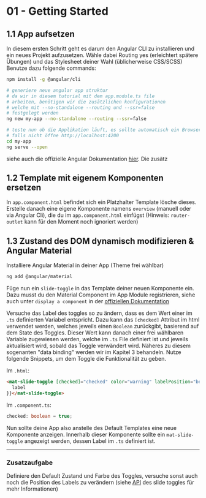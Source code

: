 # 01 - Getting Started

## 1.1 App aufsetzen

In diesem ersten Schritt geht es darum den Angular CLI zu installieren und ein neues Projekt aufzusetzen.
Wähle dabei Routing yes (erleichtert spätere Übungen) und das Stylesheet deiner Wahl (üblicherweise CSS/SCSS)
Benutze dazu folgende commands:

```bash
npm install -g @angular/cli

# generiere neue angular app struktur
# da wir in diesem tutorial mit dem app.module.ts file
# arbeiten, benötigen wir die zusätzlichen konfigurationen
# welche mit --no-standalone --routing und --ssr=false
# festgelegt werden
ng new my-app --no-standalone --routing --ssr=false

# teste nun ob die Applikation läuft, es sollte automatisch ein Browserfenster geöffnet werden
# falls nicht öffne http://localhost:4200
cd my-app
ng serve --open
```

siehe auch die offizielle Angular Dokumentation [hier](https://angular.io/guide/setup-local). Die zusätz

## 1.2 Template mit eigenem Komponenten ersetzen

In `app.component.html` befindet sich ein Platzhalter Template lösche dieses.
Erstelle danach eine eigene Komponente namens `overview` (manuell oder via Angular Cli), die du im `app.component.html` einfügst (Hinweis: `router-outlet` kann für den Moment noch ignoriert werden)

## 1.3 Zustand des DOM dynamisch modifizieren & Angular Material

Installiere Angular Material in deiner App (Theme frei wählbar)

```bash
ng add @angular/material
```

Füge nun ein `slide-toggle` in das Template deiner neuen Komponente ein. Dazu musst du den Material Component im App Module registrieren, siehe auch unter `display a component` in der [offiziellen Dokumentation](https://material.angular.io/guide/getting-started)

Versuche das Label des toggles so zu ändern, dass es dem Wert einer im `.ts` definierten Variabel entspricht. Dazu kann das `[checked]` Attribut im html verwendet werden, welches jeweils einen `Boolean` zurückgibt, basierend auf dem State des Toggles. Dieser Wert kann danach einer frei wählbaren Variable zugewiesen werden, welche im `.ts` File definiert ist und jeweils aktualisiert wird, sobald das Toggle verwändert wird. Näheres zu diesem sogenanten "data binding" werden wir im Kapitel 3 behandeln. Nutze folgende Snippets, um dem Toggle die Funktionalität zu geben.

Im `.html`:
```html
<mat-slide-toggle [checked]="checked" color="warning" labelPosition="before">{{
  label
}}</mat-slide-toggle>
```

Im `.component.ts`:
```typescript
checked: boolean = true;
```


Nun sollte deine App also anstelle des Default Templates eine neue Komponente anzeigen. Innerhalb dieser Komponente sollte ein `mat-slide-toggle` angezeigt werden, dessen Label im `.ts` definiert ist.

---

### Zusatzaufgabe

Definiere den Default Zustand und Farbe des Toggles, versuche sonst auch noch die Position des Labels zu verändern (siehe [API](https://material.angular.io/components/slide-toggle/api) des slide toggles für mehr Informationen)
